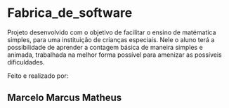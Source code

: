 # Fabrica_de_software

  Projeto desenvolvido com o objetivo de facilitar o ensino de matématica simples, para uma instituição de crianças especiais.
Nele o aluno terá a possibilidade de aprender a contagem básica de maneira simples e animada, trabalhada na melhor forma possível
para amenizar as possíveis dificuldades.

Feito e realizado por: 

Marcelo
Marcus
Matheus
----------------------------------------------------------------------------------------------------------------------------------
